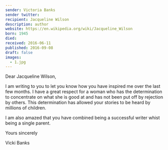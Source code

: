 ```yaml
---
sender: Victoria Banks
sender twitter:
recipient: Jacqueline Wilson
description: author
website: https://en.wikipedia.org/wiki/Jacqueline_Wilson
born: 1945
died:
received: 2016-06-11
published: 2016-09-08
draft: false
images:
  - 1.jpg
---
```

Dear Jacqueline Wilson,

I am writing to you to let you know how you have inspired me over the last few months. I have a great respect for a woman who has the determination to concentrate on what she is good at and has not been put off by rejection by others. This determination has allowed your stories to be heard by millions of children.

I am also amazed that you have combined being a successful writer whist being a single parent.

Yours sincerely

Vicki Banks